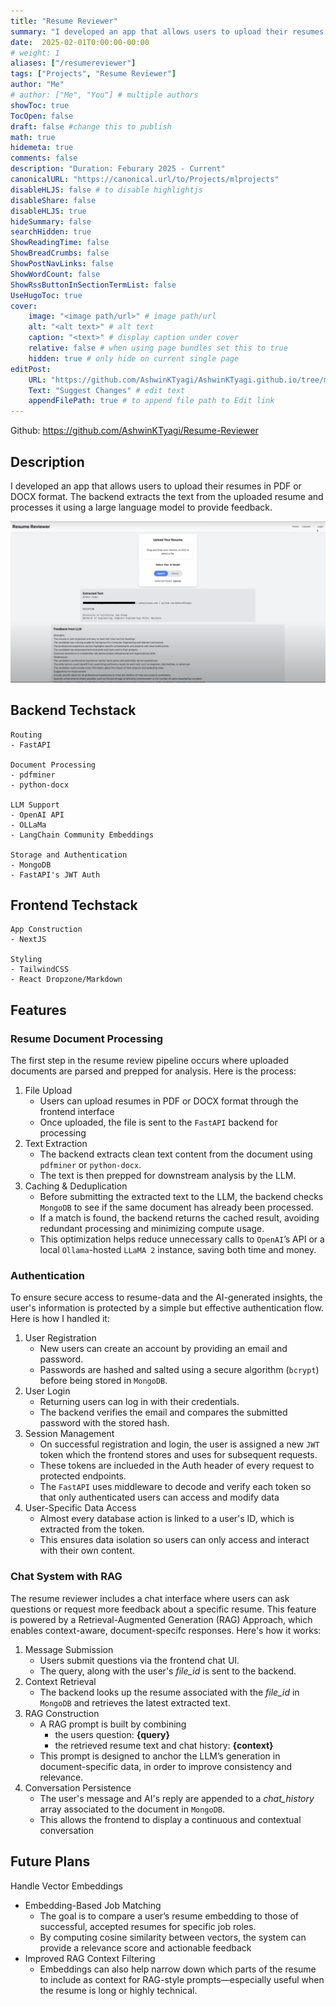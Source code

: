 ```yaml
---
title: "Resume Reviewer"
summary: "I developed an app that allows users to upload their resumes in PDF or DOCX format and provides feedback from an LLM."
date:  2025-02-01T0:00:00-00:00
# weight: 1
aliases: ["/resumereviewer"]
tags: ["Projects", "Resume Reviewer"]
author: "Me"
# author: ["Me", "You"] # multiple authors
showToc: true
TocOpen: false
draft: false #change this to publish
math: true
hidemeta: true
comments: false
description: "Duration: Feburary 2025 - Current" 
canonicalURL: "https://canonical.url/to/Projects/mlprojects"
disableHLJS: false # to disable highlightjs
disableShare: false
disableHLJS: true
hideSummary: false
searchHidden: true
ShowReadingTime: false
ShowBreadCrumbs: false
ShowPostNavLinks: false
ShowWordCount: false
ShowRssButtonInSectionTermList: false
UseHugoToc: true
cover:
    image: "<image path/url>" # image path/url
    alt: "<alt text>" # alt text
    caption: "<text>" # display caption under cover
    relative: false # when using page bundles set this to true
    hidden: true # only hide on current single page
editPost:
    URL: "https://github.com/AshwinKTyagi/AshwinKTyagi.github.io/tree/main/content"
    Text: "Suggest Changes" # edit text
    appendFilePath: true # to append file path to Edit link
---
```


Github: https://github.com/AshwinKTyagi/Resume-Reviewer

## Description

I developed an app that allows users to upload their resumes in PDF or DOCX format. The backend extracts the text from the uploaded resume and processes it using a large language model to provide feedback.

![resume_processing](images/proc_resume.png)

## Backend Techstack
    Routing
    - FastAPI

    Document Processing
    - pdfminer
    - python-docx

    LLM Support
    - OpenAI API
    - OLLaMa
    - LangChain Community Embeddings

    Storage and Authentication
    - MongoDB
    - FastAPI's JWT Auth

## Frontend Techstack
    App Construction
    - NextJS

    Styling
    - TailwindCSS
    - React Dropzone/Markdown

## Features 
### Resume Document Processing

The first step in the resume review pipeline occurs where uploaded documents are parsed and prepped for analysis. Here is the process:

1. File Upload 
    - Users can upload resumes in PDF or DOCX format through the frontend interface
    - Once uploaded, the file is sent to the `FastAPI` backend for processing
2. Text Extraction
    - The backend extracts clean text content from the document using `pdfminer` or `python-docx`.
    - The text is then prepped for downstream analysis by the LLM.
3. Caching & Deduplication
	- Before submitting the extracted text to the LLM, the backend checks `MongoDB` to see if the same document has already been processed.
    - If a match is found, the backend returns the cached result, avoiding redundant processing and minimizing compute usage.
	- This optimization helps reduce unnecessary calls to `OpenAI`’s API or a local `Ollama`-hosted `LLaMA 2` instance, saving both time and money.

### Authentication

To ensure secure access to resume-data and the AI-generated insights, the user's information is protected by a simple but effective authentication flow. Here is how I handled it:

1. User Registration
	- New users can create an account by providing an email and password.
	- Passwords are hashed and salted using a secure algorithm (`bcrypt`) before being stored in `MongoDB`.
2. User Login
	- Returning users can log in with their credentials.
	- The backend verifies the email and compares the submitted password with the stored hash.
3. Session Management
    - On successful registration and login, the user is assigned a new `JWT` token which the frontend stores and uses for subsequent requests.
    - These tokens are inclueded in the Auth header of every request to protected endpoints.
    - The `FastAPI` uses middleware to decode and verify each token so that only authenticated users can access and modify data
4. User-Specific Data Access
    - Almost every database action is linked to a user's ID, which is extracted from the token.
    - This ensures data isolation so users can only access and interact with their own content.

### Chat System with RAG

The resume reviewer includes a chat interface where users can ask questions or request more feedback about a specific resume. This feature is powered by a Retrieval-Augmented Generation (RAG) Approach, which enables context-aware, document-specifc responses. Here's how it works:

1. Message Submission
    - Users submit questions via the frontend chat UI.
    - The query, along with the user's *file_id* is sent to the backend.
2. Context Retrieval
    - The backend looks up the resume associated with the *file_id* in `MongoDB` and retrieves the latest extracted text.
3. RAG Construction
    - A RAG prompt is built by combining 
        - the users question: __{query}__
        - the retrieved resume text and chat history: __{context}__
    - This prompt is designed to anchor the LLM’s generation in document-specific data, in order to improve consistency and relevance.
4. Conversation Persistence
    - The user's message and AI's reply are appended to a *chat_history* array associated to the document in `MongoDB`.
    - This allows the frontend to display a continuous and contextual conversation

## Future Plans

Handle Vector Embeddings
- Embedding-Based Job Matching
    - The goal is to compare a user’s resume embedding to those of successful, accepted resumes for specific job roles.
    - By computing cosine similarity between vectors, the system can provide a relevance score and actionable feedback
- Improved RAG Context Filtering
    - Embeddings can also help narrow down which parts of the resume to include as context for RAG-style prompts—especially useful when the resume is long or highly technical.